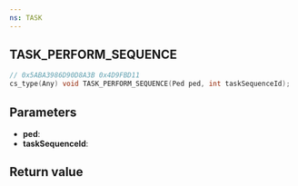```yaml
---
ns: TASK
---
```

## TASK_PERFORM_SEQUENCE

```c
// 0x5ABA3986D90D8A3B 0x4D9FBD11
cs_type(Any) void TASK_PERFORM_SEQUENCE(Ped ped, int taskSequenceId);
```

## Parameters
* **ped**: 
* **taskSequenceId**: 

## Return value
